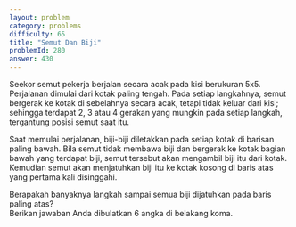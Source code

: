 ```yaml
---
layout: problem
category: problems
difficulty: 65
title: "Semut Dan Biji"
problemId: 280
answer: 430
---
```

Seekor semut pekerja berjalan secara acak pada kisi berukuran 5x5. Perjalanan dimulai dari kotak paling tengah. Pada setiap langkahnya, semut bergerak ke kotak di sebelahnya secara acak, tetapi tidak keluar dari kisi; sehingga terdapat 2, 3 atau 4 gerakan yang mungkin pada setiap langkah, tergantung posisi semut saat itu.

Saat memulai perjalanan, biji-biji diletakkan pada setiap kotak di barisan paling bawah. Bila semut tidak membawa biji  dan bergerak ke kotak bagian bawah yang terdapat biji, semut tersebut akan mengambil biji itu dari kotak. Kemudian semut akan menjatuhkan biji itu ke kotak kosong di baris atas yang pertama kali disinggahi.

Berapakah banyaknya langkah sampai semua biji dijatuhkan pada baris paling atas?   
 Berikan jawaban Anda dibulatkan 6 angka di belakang koma.
